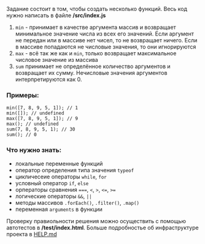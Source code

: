Задание состоит в том, чтобы создать несколько функций. Весь код нужно написать в файле **/src/index.js**

1. `min` - принимает в качестве аргумента массив и возвращает минимальное значение числа из всех его значений. Если аргумент не передан или в массиве нет чисел, то не возвращает ничего. Если в массиве попадаются не числовые значения, то они игнорируются
2. `max` - всё так же как и `min`, только возвращает максимальное числовое значение из массива
3. `sum` принимает не определённое количество аргументов и возвращает их сумму. Нечисловые значения аргументов интерпретируются как 0.

### Примеры: 
    min([7, 8, 9, 5, 1]); // 1
    min([]); // undefined
    max([7, 8, 9, 5, 1]); // 9
    max(); // undefined
    sum(7, 8, 9, 5, 1); // 30
    sum(); // 0

### Что нужно знать:

- локальные переменные функций
- оператор определения типа значения `typeof`
- цикличесеие операторы `while`, `for`
- условный оператор `if`, `else`
- орператоры сравнения `===`, `<`, `>`, `<=`, `>=`
- логические операторы `&&`, `||`
- методы массивов `.forEach()`, `.filter()`, `.map()`
- переменная `arguments` в функции

Проверку правиольности решения можно осуществить с помощью автотестов в **/test/index.html**. Больше подробностье об инфраструктуре проекта в [HELP.md](https://github.com/fabrikaodua/frontend-js-functions/blob/master/HELP.md)